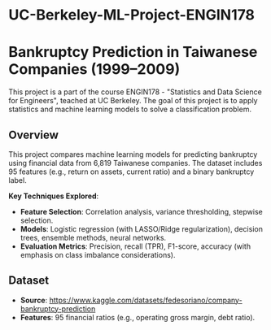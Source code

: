 # UC-Berkeley-ML-Project-ENGIN178

# Bankruptcy Prediction in Taiwanese Companies (1999–2009)

This project is a part of the course ENGIN178 - "Statistics and Data Science for Engineers", teached at UC Berkeley. The goal of this project is to apply statistics and machine learning models to solve a classification problem.

## Overview
This project compares machine learning models for predicting bankruptcy using financial data from 6,819 Taiwanese companies. The dataset includes 95 features (e.g., return on assets, current ratio) and a binary bankruptcy label.

**Key Techniques Explored**:
- **Feature Selection**: Correlation analysis, variance thresholding, stepwise selection.
- **Models**: Logistic regression (with LASSO/Ridge regularization), decision trees, ensemble methods, neural networks.
- **Evaluation Metrics**: Precision, recall (TPR), F1-score, accuracy (with emphasis on class imbalance considerations).

## Dataset
- **Source**: https://www.kaggle.com/datasets/fedesoriano/company-bankruptcy-prediction
- **Features**: 95 financial ratios (e.g., operating gross margin, debt ratio).

